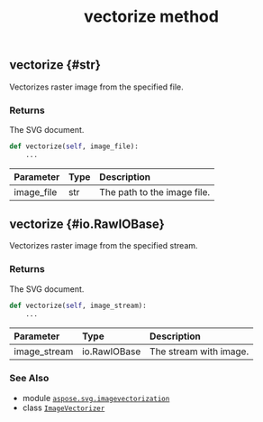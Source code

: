 ﻿---
title: vectorize method
second_title: Aspose.SVG for Python via .NET API References
description: 
type: docs
weight: 20
url: /python-net/aspose.svg.imagevectorization/imagevectorizer/vectorize/
is_root: false
---

## vectorize {#str}

Vectorizes raster image from the specified file.


### Returns 


The SVG document.


```python
def vectorize(self, image_file):
    ...
```


| Parameter | Type | Description |
| :- | :- | :- |
| image_file | str | The path to the image file. |


## vectorize {#io.RawIOBase}

Vectorizes raster image from the specified stream.


### Returns 


The SVG document.


```python
def vectorize(self, image_stream):
    ...
```


| Parameter | Type | Description |
| :- | :- | :- |
| image_stream | io.RawIOBase | The stream with image. |



### See Also
* module [`aspose.svg.imagevectorization`](../../)
* class [`ImageVectorizer`](/svg/python-net/aspose.svg.imagevectorization/imagevectorizer)
